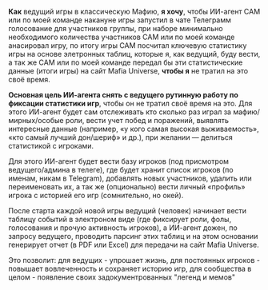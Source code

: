 **Как** ведущий игры в классическую Мафию, **я хочу**, чтобы ИИ-агент САМ или по моей команде накануне игры запустил в чате Телеграмм голосование для участников группы, при наборе минимально необходимого количества участников САМ или по моей команде анасировал игру, по итогу игры САМ посчитал ключевую статистику игры на основе элетронных таблиц, которые я, как ведущий, буду вести, а так же САМ или по моей команде передал бы эти статистические данные (итоги игры) на сайт Mafia Universe, **чтобы я** не тратил на это своё время.


**Основная цель ИИ-агента снять с ведущего рутинную работу по фиксации статистики игр**, чтобы он не тратил своё время на это. Для этого ИИ-агент будет сам отслеживать кто сколько раз играл за мафию/мирных/особые роли, вести учет побед и поражений, выявлять интересные данные (например, «у кого самая высокая выживаемость», «кто самый лучший дон/шериф» и др.), при желании — делиться статистикой с игроками.

Для этого ИИ-агент будет вести базу игроков (под присмотром ведущего/админа в телеге), где будет хранит список игроков (по именам, никам в Telegram), добавлять новых участников, удалить или переименовать их, а так же (опционально) вести личный «профиль» игрока с историей его игр (сомнительно, но окей).

После старта каждой новой игры ведущий (человек) начинает вести таблицу событий в электроном виде (где фиксирует роли, фолы, голосования и прочую активность игроков), а ИИ-агент дожен, по запросу ведущего, проводить парсинг этих таблиц и на этом основании генерирует отчет (в PDF или Excel) для передачи на сайт Mafia Universe.

Это позволит: для ведущих - упрошает жизнь, для постоянных игроков - повышает вовлеченность и сохраняет историю игр, для сообщества в целом - появление своих задокументрованных "легенд и мемов"
